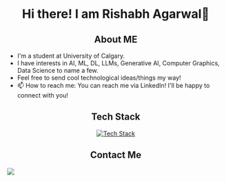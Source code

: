 <h1 style="text-align: center;">Hi there! I am Rishabh Agarwal👋</h1>

<h2 style="text-align: center;"> About ME </h2>

* I'm a student at University of Calgary.
* I have interests in AI, ML, DL, LLMs, Generative AI, Computer Graphics, Data Science to name a few.
* Feel free to send cool technological ideas/things my way!
* 📫 How to reach me: You can reach me via LinkedIn! I'll be happy to connect with you!

<h2 style="text-align: center;"> Tech Stack </h2>
<p align="center">
  <a href="https://skillicons.dev">
    <img src="https://skillicons.dev/icons?i=py,pytorch,flask,c,cpp,java,dart,flutter,firebase,r,matlab,mysql,latex,html,css,git,docker"  alt="Tech Stack" />
  </a>
</p>

<h2 style="text-align: center;"> Contact Me </h2>
<a href="https://www.linkedin.com/in/rishabh-agarwal-33895b245/" target="_blank">
   <img src="https://img.shields.io/badge/LinkedIn-0077B5?style=for-the-badge&logo=linkedin&logoColor=0e76a8&color=black">
</a>


<!--
**GodRishUniverse/GodRishUniverse** is a ✨ _special_ ✨ repository because its `README.md` (this file) appears on your GitHub profile.

Here are some ideas to get you started:

- 🔭 I’m currently working on ...
- 🌱 I’m currently learning ...
- 👯 I’m looking to collaborate on ...
- 🤔 I’m looking for help with ...
- 💬 Ask me about ...
- 📫 How to reach me: ...
- 😄 Pronouns: ...
- ⚡ Fun fact: ...
-->
